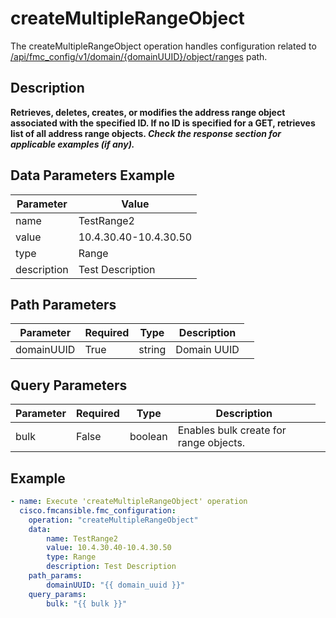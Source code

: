 # createMultipleRangeObject

The createMultipleRangeObject operation handles configuration related to [/api/fmc_config/v1/domain/{domainUUID}/object/ranges](/paths//api/fmc_config/v1/domain/{domain_uuid}/object/ranges.md) path.&nbsp;
## Description
**Retrieves, deletes, creates, or modifies the address range object associated with the specified ID. If no ID is specified for a GET, retrieves list of all address range objects. _Check the response section for applicable examples (if any)._**

## Data Parameters Example
| Parameter | Value |
| --------- | -------- |
| name | TestRange2 |
| value | 10.4.30.40-10.4.30.50 |
| type | Range |
| description | Test Description |

## Path Parameters
| Parameter | Required | Type | Description |
| --------- | -------- | ---- | ----------- |
| domainUUID | True | string <td colspan=3> Domain UUID |

## Query Parameters
| Parameter | Required | Type | Description |
| --------- | -------- | ---- | ----------- |
| bulk | False | boolean <td colspan=3> Enables bulk create for range objects. |

## Example
```yaml
- name: Execute 'createMultipleRangeObject' operation
  cisco.fmcansible.fmc_configuration:
    operation: "createMultipleRangeObject"
    data:
        name: TestRange2
        value: 10.4.30.40-10.4.30.50
        type: Range
        description: Test Description
    path_params:
        domainUUID: "{{ domain_uuid }}"
    query_params:
        bulk: "{{ bulk }}"

```